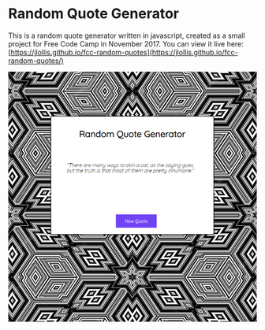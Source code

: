 # Random Quote Generator

This is a random quote generator written in javascript, created as a small project for Free Code Camp in November 2017. You can view it live here: [https://jlollis.github.io/fcc-random-quotes](https://jlollis.github.io/fcc-random-quotes/)


![screenshot](https://github.com/jlollis/fcc-random-quotes/blob/master/screenshot.png)